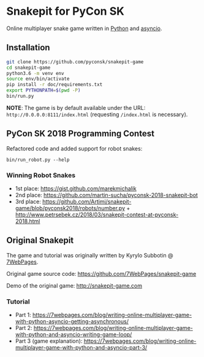 # Snakepit for PyCon SK

Online multiplayer snake game written in [Python](https://www.python.org/) and [asyncio](https://docs.python.org/3/library/asyncio.html).

## Installation

```bash
git clone https://github.com/pyconsk/snakepit-game
cd snakepit-game
python3.6 -m venv env
source env/bin/activate
pip install -r doc/requirements.txt
export PYTHONPATH=$(pwd -P)
bin/run.py
```

**NOTE**: The game is by default available under the URL: `http://0.0.0.0:8111/index.html` (requesting `/index.html` is necessary).


## PyCon SK 2018 Programming Contest

Refactored code and added support for robot snakes:

    bin/run_robot.py --help


### Winning Robot Snakes

- 1st place: https://gist.github.com/marekmichalik
- 2nd place: https://github.com/martin-sucha/pyconsk-2018-snakepit-bot
- 3rd place: https://github.com/Artimi/snakepit-game/blob/pyconsk2018/robots/number.py + http://www.petrsebek.cz/2018/03/snakepit-contest-at-pyconsk-2018.html


## Original Snakepit

The game and tutorial was originally written by Kyrylo Subbotin @ [7WebPages](https://7webpages.com/).

Original game source code: https://github.com/7WebPages/snakepit-game

Demo of the original game: http://snakepit-game.com

### Tutorial

- Part 1: https://7webpages.com/blog/writing-online-multiplayer-game-with-python-asyncio-getting-asynchronous/
- Part 2: https://7webpages.com/blog/writing-online-multiplayer-game-with-python-and-asyncio-writing-game-loop/
- Part 3 (game explanation): https://7webpages.com/blog/writing-online-multiplayer-game-with-python-and-asyncio-part-3/
